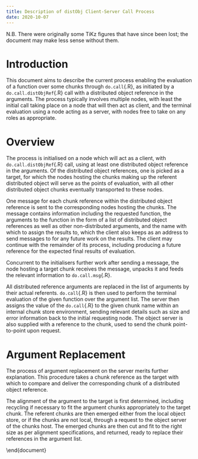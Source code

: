 ```yaml
---
title: Description of distObj Client-Server Call Process
date: 2020-10-07
---
```


N.B. There were originally some TiKz figures that have since been lost; the document may make less sense without them.

# Introduction

This document aims to describe the current process enabling the evaluation of a function over some chunks through `do.call`{.R}, as initiated by a `do.call.distObjRef`{.R} call with a distributed object reference in the arguments.
The process typically involves multiple nodes, with least the initial call taking place on a node that will then act as client, and the terminal evaluation using a node acting as a server, with nodes free to take on any roles as appropriate.

# Overview

The process is initialised on a node which will act as a client, with `do.call.distObjRef`{.R} call, using at least one distributed object reference in the arguments.
Of the distributed object references, one is picked as a target, for which the nodes hosting the chunks making up the referent distributed object will serve as the points of evaluation, with all other distributed object chunks eventually transported to these nodes.

One message for each chunk reference within the distributed object reference is sent to the corresponding nodes hosting the chunks.
The message contains information including the requested function, the arguments to the function in the form of a list of distributed object references as well as other non-distributed arguments, and the name with which to assign the results to, which the client also keeps as an address to send messages to for any future work on the results.
The client may continue with the remainder of its process, including producing a future reference for the expected final results of evaluation.

Concurrent to the initialisers further work after sending a message, the node hosting a target chunk receives the message, unpacks it and feeds the relevant information to `do.call.msg`{.R}.

All distributed reference arguments are replaced in the list of arguments by their actual referents.
`do.call`{.R} is then used to perform the terminal evaluation of the given function over the argument list.
The server then assigns the value of the `do.call`{.R} to the given chunk name within an internal chunk store environment, sending relevant details such as size and error information back to the initial requesting node.
The object server is also supplied with a reference to the chunk, used to send the chunk point-to-point upon request.

# Argument Replacement

The process of argument replacement on the server merits further explanation.
This procedure takes a chunk reference as the target with which to compare and deliver the corresponding chunk of a distributed object reference.

The alignment of the argument to the target is first determined, including recycling if necessary to fit the argument chunks appropriately to the target chunk.
The referent chunks are then emerged either from the local object store, or if the chunks are not local, through a request to the object server of the chunks host.
The emerged chunks are then cut and fit to the right size as per alignment specifications, and returned, ready to replace their references in the argument list.

\end{document}

